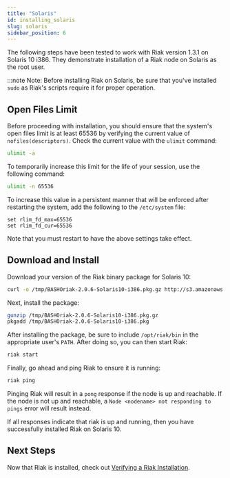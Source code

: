 ```yaml
---
title: "Solaris"
id: installing_solaris
slug: solaris
sidebar_position: 6
---
```


[install verify]: ../../setup/installing/verify.md

The following steps have been tested to work with Riak version 1.3.1 on Solaris 10 i386. They demonstrate installation of a Riak node on Solaris as the root user.

:::note Note: Before installing Riak on Solaris, be sure that you've installed `sudo` as Riak's scripts require it for proper operation.

## Open Files Limit

Before proceeding with installation, you should ensure that the system's open files limit is at least 65536 by verifying the current value of `nofiles(descriptors)`. Check the current value with the `ulimit` command:

```bash
ulimit -a
```

To temporarily increase this limit for the life of your session, use the following command:

```bash
ulimit -n 65536
```

To increase this value in a persistent manner that will be enforced after restarting the system, add the following to the `/etc/system` file:

    set rlim_fd_max=65536
    set rlim_fd_cur=65536

Note that you must restart to have the above settings take effect.

## Download and Install

Download your version of the Riak binary package for Solaris 10:

```bash
curl -o /tmp/BASHOriak-2.0.6-Solaris10-i386.pkg.gz http://s3.amazonaws.com/downloads.basho.com/riak/2.2/2.0.6/solaris/10/BASHOriak-2.0.6-Solaris10-x86_64.pkg.gz
```

Next, install the package:

```bash
gunzip /tmp/BASHOriak-2.0.6-Solaris10-i386.pkg.gz
pkgadd /tmp/BASHOriak-2.0.6-Solaris10-i386.pkg
```

After installing the package, be sure to include `/opt/riak/bin` in the
appropriate user's `PATH`. After doing so, you can then start Riak:

```bash
riak start
```

Finally, go ahead and ping Riak to ensure it is running:

```bash
riak ping
```

Pinging Riak will result in a `pong` response if the node is up and reachable. If the node is not up and reachable, a `Node <nodename> not responding to pings` error will result instead.

If all responses indicate that riak is up and running, then you have successfully installed Riak on Solaris 10.

## Next Steps

Now that Riak is installed, check out [Verifying a Riak Installation][install verify].
